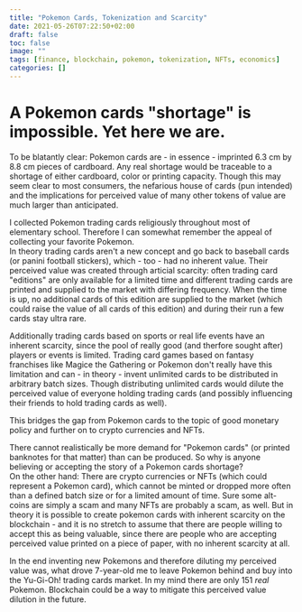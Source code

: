 ```yaml
---
title: "Pokemon Cards, Tokenization and Scarcity"
date: 2021-05-26T07:22:50+02:00
draft: false
toc: false
image: ""
tags: [finance, blockchain, pokemon, tokenization, NFTs, economics]
categories: []
---
```


# A Pokemon cards "shortage" is impossible. Yet here we are.
<!--more-->
To be blatantly clear: Pokemon cards are - in essence - imprinted 6.3 cm by 8.8 cm pieces of cardboard. Any real shortage would be traceable to a shortage of either cardboard, color or printing capacity. Though this may seem clear to most consumers, the nefarious house of cards (pun intended) and the implications for perceived value of many other tokens of value are much larger than anticipated.

I collected Pokemon trading cards religiously throughout most of elementary school. Therefore I can somewhat remember the appeal of collecting your favorite Pokemon.<br />
In theory trading cards aren't a new concept and go back to baseball cards (or panini football stickers), which - too - had no inherent value. Their perceived value was created through articial scarcity: often trading card "editions" are only available for a limited time and different trading cards are printed and supplied to the market with differing frequency. When the time is up, no additional cards of this edition are supplied to the market (which could raise the value of all cards of this edition) and during their run a few cards stay ultra rare.

Additionally trading cards based on sports or real life events have an inherent scarcity, since the pool of really good (and therfore sought after) players or events is limited. Trading card games based on fantasy franchises like Magice the Gathering or Pokemon don't really have this limitation and can - in theory - invent unlimited cards to be distributed in arbitrary batch sizes. Though distributing unlimited cards would dilute the perceived value of everyone holding trading cards (and possibly influencing their friends to hold trading cards as well).

This bridges the gap from Pokemon cards to the topic of good monetary policy and further on to crypto currencies and NFTs.

There cannot realistically be more demand for "Pokemon cards" (or printed banknotes for that matter) than can be produced. So why is anyone believing or accepting the story of a Pokemon cards shortage?<br />
On the other hand: There are crypto currencies or NFTs (which could represent a Pokemon card), which cannot be minted or dropped more often than a defined batch size or for a limited amount of time. Sure some alt-coins are simply a scam and many NFTs are probably a scam, as well. But in theory it is possible to create pokemon cards with inherent scarcity on the blockchain - and it is no stretch to assume that there are people willing to accept this as being valuable, since there are people who are accepting perceived value printed on a piece of paper, with no inherent scarcity at all.

In the end inventing new Pokemons and therefore diluting my perceived value was, what drove 7-year-old me to leave Pokemon behind and buy into the Yu-Gi-Oh! trading cards market. In my mind there are only 151 *real* Pokemon. Blockchain could be a way to mitigate this perceived value dilution in the future.
